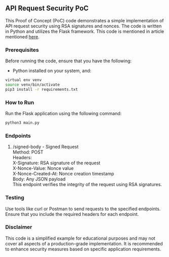 ## API Request Security PoC
This Proof of Concept (PoC) code demonstrates a simple implementation of API request security using RSA signatures and nonces. The code is written in Python and utilizes the Flask framework. This code is mentioned in article mentioned [here](https://mwalkowski.github.io/post/using-burp-python-scripts-to-sign-requests-with-rsa-keys/).

###  Prerequisites
Before running the code, ensure that you have the following:
*  Python installed on your system, and:
```bash
virtual env venv
source venv/bin/activate
pip3 install -r requirements.txt
```

### How to Run
Run the Flask application using the following command:
```bash
python3 main.py
```

### Endpoints
1. /signed-body - Signed Request  
Method: POST   
Headers:  
X-Signature: RSA signature of the request   
X-Nonce-Value: Nonce value  
X-Nonce-Created-At: Nonce creation timestamp  
Body: Any JSON payload  
This endpoint verifies the integrity of the request using RSA signatures.  

### Testing
Use tools like curl or Postman to send requests to the specified endpoints. Ensure that you include the required headers for each endpoint.

### Disclaimer
This code is a simplified example for educational purposes and may not cover all aspects of a production-grade implementation. It is recommended to enhance security measures based on specific application requirements.
